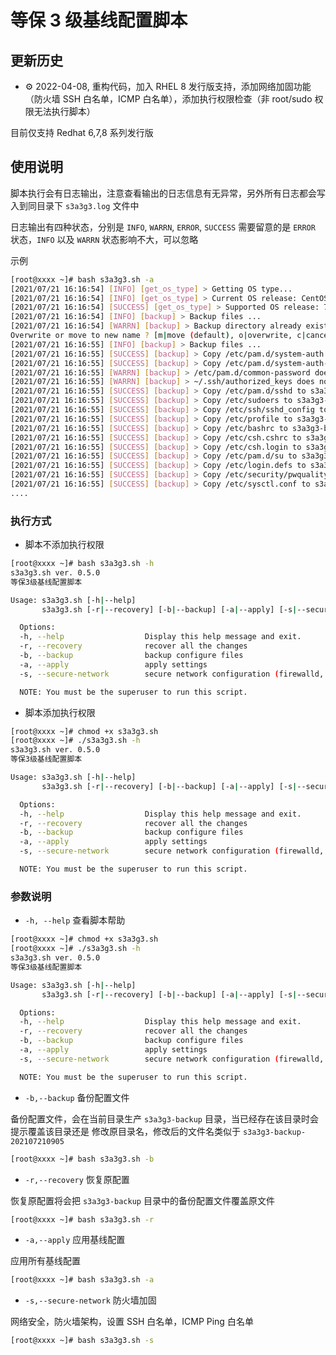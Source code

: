 # 等保 3 级基线配置脚本

## 更新历史

- ⚙️ 2022-04-08, 重构代码，加入 RHEL 8 发行版支持，添加网络加固功能（防火墙 SSH 白名单，ICMP 白名单），添加执行权限检查（非 root/sudo 权限无法执行脚本）

目前仅支持 Redhat 6,7,8 系列发行版

## 使用说明

脚本执行会有日志输出，注意查看输出的日志信息有无异常，另外所有日志都会写入到同目录下 `s3a3g3.log` 文件中

日志输出有四种状态，分别是 `INFO`, `WARRN`, `ERROR`, `SUCCESS`
需要留意的是 `ERROR` 状态，`INFO` 以及 `WARRN` 状态影响不大，可以忽略

示例

```bash
[root@xxxx ~]# bash s3a3g3.sh -a
[2021/07/21 16:16:54] [INFO] [get_os_type] > Getting OS type...
[2021/07/21 16:16:54] [INFO] [get_os_type] > Current OS release: CentOS Linux 7 (Core)
[2021/07/21 16:16:54] [SUCCESS] [get_os_type] > Supported OS release: 7
[2021/07/21 16:16:54] [INFO] [backup] > Backup files ...
[2021/07/21 16:16:54] [WARRN] [backup] > Backup directory already exists...
Overwrite or move to new name ? [m|move (default), o|overwrite, c|cancel] > m
[2021/07/21 16:16:55] [INFO] [backup] > Backup files ...
[2021/07/21 16:16:55] [SUCCESS] [backup] > Copy /etc/pam.d/system-auth to s3a3g3-backup/system-auth.bak
[2021/07/21 16:16:55] [SUCCESS] [backup] > Copy /etc/pam.d/system-auth-ac to s3a3g3-backup/system-auth-ac.bak
[2021/07/21 16:16:55] [WARRN] [backup] > /etc/pam.d/common-password does not exist
[2021/07/21 16:16:55] [WARRN] [backup] > ~/.ssh/authorized_keys does not exist
[2021/07/21 16:16:55] [SUCCESS] [backup] > Copy /etc/pam.d/sshd to s3a3g3-backup/sshd.bak
[2021/07/21 16:16:55] [SUCCESS] [backup] > Copy /etc/sudoers to s3a3g3-backup/sudoers.bak
[2021/07/21 16:16:55] [SUCCESS] [backup] > Copy /etc/ssh/sshd_config to s3a3g3-backup/sshd_config.bak
[2021/07/21 16:16:55] [SUCCESS] [backup] > Copy /etc/profile to s3a3g3-backup/profile.bak
[2021/07/21 16:16:55] [SUCCESS] [backup] > Copy /etc/bashrc to s3a3g3-backup/bashrc.bak
[2021/07/21 16:16:55] [SUCCESS] [backup] > Copy /etc/csh.cshrc to s3a3g3-backup/csh.cshrc.bak
[2021/07/21 16:16:55] [SUCCESS] [backup] > Copy /etc/csh.login to s3a3g3-backup/csh.login.bak
[2021/07/21 16:16:55] [SUCCESS] [backup] > Copy /etc/pam.d/su to s3a3g3-backup/su.bak
[2021/07/21 16:16:55] [SUCCESS] [backup] > Copy /etc/login.defs to s3a3g3-backup/login.defs.bak
[2021/07/21 16:16:55] [SUCCESS] [backup] > Copy /etc/security/pwquality.conf to s3a3g3-backup/pwquality.conf.bak
[2021/07/21 16:16:55] [SUCCESS] [backup] > Copy /etc/sysctl.conf to s3a3g3-backup/sysctl.conf.bak
....
```

### 执行方式

- 脚本不添加执行权限
  
```bash
[root@xxxx ~]# bash s3a3g3.sh -h
s3a3g3.sh ver. 0.5.0
等保3级基线配置脚本

Usage: s3a3g3.sh [-h|--help]
       s3a3g3.sh [-r|--recovery] [-b|--backup] [-a|--apply] [-s|--secure-network]

  Options:
  -h, --help                  Display this help message and exit.
  -r, --recovery              recover all the changes
  -b, --backup                backup configure files
  -a, --apply                 apply settings
  -s, --secure-network        secure network configuration (firewalld, not support iptables)

  NOTE: You must be the superuser to run this script.

```

- 脚本添加执行权限

```bash
[root@xxxx ~]# chmod +x s3a3g3.sh
[root@xxxx ~]# ./s3a3g3.sh -h
s3a3g3.sh ver. 0.5.0
等保3级基线配置脚本

Usage: s3a3g3.sh [-h|--help]
       s3a3g3.sh [-r|--recovery] [-b|--backup] [-a|--apply] [-s|--secure-network]

  Options:
  -h, --help                  Display this help message and exit.
  -r, --recovery              recover all the changes
  -b, --backup                backup configure files
  -a, --apply                 apply settings
  -s, --secure-network        secure network configuration (firewalld, not support iptables)

  NOTE: You must be the superuser to run this script.

```

### 参数说明

- `-h, --help` 查看脚本帮助

```bash
[root@xxxx ~]# chmod +x s3a3g3.sh
[root@xxxx ~]# ./s3a3g3.sh -h
s3a3g3.sh ver. 0.5.0
等保3级基线配置脚本

Usage: s3a3g3.sh [-h|--help]
       s3a3g3.sh [-r|--recovery] [-b|--backup] [-a|--apply] [-s|--secure-network]

  Options:
  -h, --help                  Display this help message and exit.
  -r, --recovery              recover all the changes
  -b, --backup                backup configure files
  -a, --apply                 apply settings
  -s, --secure-network        secure network configuration (firewalld, not support iptables)

  NOTE: You must be the superuser to run this script.

```

- `-b,--backup` 备份配置文件

备份配置文件，会在当前目录生产 `s3a3g3-backup` 目录，当已经存在该目录时会提示覆盖该目录还是
修改原目录名，修改后的文件名类似于 `s3a3g3-backup-202107210905`

```bash
[root@xxxx ~]# bash s3a3g3.sh -b
```

- `-r,--recovery` 恢复原配置

恢复原配置将会把 `s3a3g3-backup` 目录中的备份配置文件覆盖原文件

```bash
[root@xxxx ~]# bash s3a3g3.sh -r
```

- `-a,--apply` 应用基线配置

应用所有基线配置

```bash
[root@xxxx ~]# bash s3a3g3.sh -a
```

- `-s,--secure-network` 防火墙加固

网络安全，防火墙架构，设置 SSH 白名单，ICMP Ping 白名单

```bash
[root@xxxx ~]# bash s3a3g3.sh -s
```
